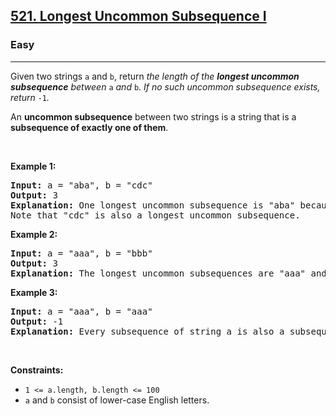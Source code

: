 <h2><a href="https://leetcode.com/problems/longest-uncommon-subsequence-i/">521. Longest Uncommon Subsequence I</a></h2><h3>Easy</h3><hr><div><p>Given two strings <code>a</code> and <code>b</code>, return <em>the length of the <strong>longest uncommon subsequence</strong> between </em><code>a</code> <em>and</em> <code>b</code>. <em>If no such uncommon subsequence exists, return</em> <code>-1</code><em>.</em></p>

<p>An <strong>uncommon subsequence</strong> between two strings is a string that is a <strong><span data-keyword="subsequence-string">subsequence</span> of exactly one of them</strong>.</p>

<p>&nbsp;</p>
<p><strong class="example">Example 1:</strong></p>

<pre><strong>Input:</strong> a = "aba", b = "cdc"
<strong>Output:</strong> 3
<strong>Explanation:</strong> One longest uncommon subsequence is "aba" because "aba" is a subsequence of "aba" but not "cdc".
Note that "cdc" is also a longest uncommon subsequence.
</pre>

<p><strong class="example">Example 2:</strong></p>

<pre><strong>Input:</strong> a = "aaa", b = "bbb"
<strong>Output:</strong> 3
<strong>Explanation:</strong>&nbsp;The longest uncommon subsequences are "aaa" and "bbb".
</pre>

<p><strong class="example">Example 3:</strong></p>

<pre><strong>Input:</strong> a = "aaa", b = "aaa"
<strong>Output:</strong> -1
<strong>Explanation:</strong>&nbsp;Every subsequence of string a is also a subsequence of string b. Similarly, every subsequence of string b is also a subsequence of string a. So the answer would be <code>-1</code>.
</pre>

<p>&nbsp;</p>
<p><strong>Constraints:</strong></p>

<ul>
	<li><code>1 &lt;= a.length, b.length &lt;= 100</code></li>
	<li><code>a</code> and <code>b</code> consist of lower-case English letters.</li>
</ul>
</div>